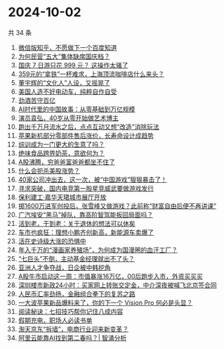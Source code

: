 # 2024-10-02

共 34 条

<!-- BEGIN 36KR -->
<!-- 最后更新时间 2024-10-02 09:08:09 +0800 -->
1. [微信版知乎，不愿做下一个百度知道](https://36kr.com/p/2972598512328325)
1. [为何民营“五大”集体缺席国庆档？](https://36kr.com/p/2972685859836165)
1. [国庆 7 日游只花 999 元？ 这操作太骚了](https://36kr.com/p/2972645036626182)
1. [359元的“拿铁”一杯难求，上海顶流咖啡店什么来头？](https://36kr.com/p/2973282972324098)
1. [董宇辉的“文化人”人设，又摇晃了](https://36kr.com/p/2972654919294857)
1. [美国人造不好电动车，纯粹自作自受](https://36kr.com/p/2965424211415040)
1. [劲酒苦守百亿](https://36kr.com/p/2972533416743168)
1. [AI时代里的中国故事：从零基础到万亿规模](https://36kr.com/p/2973408918720773)
1. [演员袁弘，40岁从零开始做艺术博主](https://36kr.com/p/2972364770365446)
1. [跑出千万月流水之后，点点互动又想“改造”消除玩法](https://36kr.com/p/2972621179621636)
1. [苹果新机部分零部件售后涨价，长寿命设计成趋势](https://36kr.com/p/2972501496271107)
1. [综训成为一门更大的生意了吗？](https://36kr.com/p/2972577245958401)
1. [绝味食品跨界奶茶，意欲何为？](https://36kr.com/p/2972581014769920)
1. [A股沸腾，穷爸爸富爸爸都坐不住了](https://36kr.com/p/2973145907699329)
1. [什么会扼杀美股涨势？](https://36kr.com/p/2972568118776073)
1. [40家公司冲出去，这一次，被“中国游戏”狠狠暴击了！](https://36kr.com/p/2972541871165697)
1. [寻求突破，国内电竞第一股星竞威武要做游戏发行](https://36kr.com/p/2972501209272326)
1. [保利建工·嘉华天珺城市展厅开放](https://36kr.com/p/2974044535001350)
1. [掷1600万进军创投后，张雪峰又做游戏？此前称“财富自由后便不再讲课”](https://36kr.com/p/2973732045213699)
1. [广汽埃安“黑马”掉队，靠高阶智驾能扳回局面吗？](https://36kr.com/p/2972530022162056)
1. [活到老，干到老：关于退休的想法可以休矣](https://36kr.com/p/2963811410989057)
1. [车市也疯狂：理想小鹏齐创新高，新能源车卖爆了](https://36kr.com/p/2973779483414537)
1. [活在史诗级大涨的恐惧中](https://36kr.com/p/2973741037981956)
1. [年入千万的“漫画家养殖场”，为何成为国漫圈的血汗工厂？](https://36kr.com/p/2973920890888072)
1. [“七巨头”不倒，主动基金经理就出不了头？](https://36kr.com/p/2973969161736199)
1. [亚洲人才争夺战，日企被中韩挖角](https://36kr.com/p/2973641494286595)
1. [A股牛市启动这一周：市值暴涨16万亿，00后跑步入市，外资买买买](https://36kr.com/p/2973732030599168)
1. [深圳楼市新政24小时：买家网上转账交定金，中介深夜被喊飞北京签合同](https://36kr.com/p/2973731955626249)
1. [人民币汇率劲扬，金融组合拳下的复苏之路](https://36kr.com/p/2973551682048007)
1. [一大波苹果新品爆料来了，你的下一个 Vision Pro 何必是头显？](https://36kr.com/p/2972397481644292)
1. [阅读秘诀：七招技巧帮你记住八成内容](https://36kr.com/p/2962738040066304)
1. [假期充电，职场人必读书单](https://36kr.com/p/2972137627635974)
1. [淘天京东“拆墙”，电商行业迎来新变革？](https://36kr.com/p/2972656497201160)
1. [阿里云能靠AI找到第二春吗？| 智涌分析](https://36kr.com/p/2972455151243267)
<!-- END 36KR -->